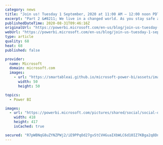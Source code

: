 ```yaml
---
category: news
title: "Join us! Tuesday 1 September, 2020 at 11:00 AM – 12:00 noon PDT with Gil Raviv!"
excerpt: "Part 2 &#8211; We live in a changed world. As you stay safe at home, it’s time to power up your Power BI skills and join a walkthrough with Gil Raviv to build your own Power BI report that analyzes COVID-19 global spread."
publishedDateTime: 2020-08-31T09:46:16Z
originalUrl: "https://powerbi.microsoft.com/en-us/blog/join-us-tuesday-1-september-2020-at-1100-am-1200-noon-pdt-with-gil-raviv/"
webUrl: "https://powerbi.microsoft.com/en-us/blog/join-us-tuesday-1-september-2020-at-1100-am-1200-noon-pdt-with-gil-raviv/"
type: article
quality: 68
heat: 68
published: false

provider:
  name: Microsoft
  domain: microsoft.com
  images:
    - url: "https://smartableai.github.io/microsoft-power-bi/assets/images/organizations/microsoft.com-50x50.jpg"
      width: 50
      height: 50

topics:
  - Power BI

images:
  - url: "https://powerbi.microsoft.com/pictures/shared/social/social-default-image.png"
    width: 418
    height: 417
    isCached: true

secured: "R7pWBNqG8uZYNZPWj2/iE9PPqOd27gvStCVHGuaIXbWLC6d10IZ7KBga2q8DnO065ynbuc0Ut6pbA/OVZCwPY9B68HpqCSXdCtMX3ZQ0e7Uec05DJGKd+GQUvimMoTX9fksfJswjn71RNWsYcNDJvC9lUzYiDLvi5BjosC5jL1SUpFysow4J1iQ0BEckbLrPH3D1ud9qEDLf++rc/fh/S5uvsqW8mA0Ee63HjU6cUp42lN8APmBnQiYFzC7UkVlVKYDVXLntGIXZgXuQFKYwlpGM1zVvhRcW3UQp9CsAeUdQBKPdDyow8CFXya9MP/jMs5xBbTXTxyaJD5JaEElK+Zsmqv193jNGHlk0qASIsqk=;/ulOvLKI7MRrtSwEG3imMQ=="
---
```


